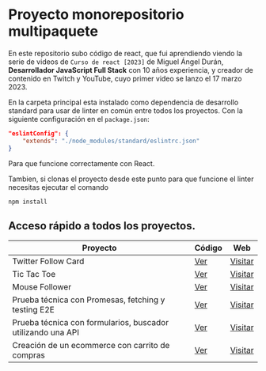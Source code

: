 # Proyecto monorepositorio multipaquete
En este repositorio subo código de react, que fui aprendiendo viendo la serie de videos de `Curso de react [2023]` de Miguel Ángel Durán, **Desarrollador JavaScript Full Stack** con 10 años experiencia, y creador de contenido en Twitch y YouTube, cuyo primer video se lanzo el 17 marzo 2023.

En la carpeta principal esta instalado como dependencia de desarrollo standard para usar de linter en común entre todos los proyectos. Con la siguiente configuración en el `package.json`:
``` json
"eslintConfig": {
	"extends": "./node_modules/standard/eslintrc.json"
}
```
Para que funcione correctamente con React.

Tambien, si clonas el proyecto desde este punto para que funcione el linter necesitas ejecutar el comando
``` node
npm install
```

## Acceso rápido a todos los proyectos.
| Proyecto | Código | Web |
| --- | --- | --- |
|Twitter Follow Card | [Ver](projects/00-twitter-follow-card/) | [Visitar](https://twitter-follow-card.surge.sh/) |
|Tic Tac Toe | [Ver](projects/01-tic-tac-toe/) | [Visitar](https://urruzola-tic-tac-toe.surge.sh/) |
|Mouse Follower | [Ver](projects/02-mouse-follower) | [Visitar](https://urruzola-mouse-follower.surge.sh/) |
|Prueba técnica con Promesas, fetching y testing E2E | [Ver](projects/03-prueba-tecnica) | [Visitar](https://urruzola-cat-facts.surge.sh/) |
|Prueba técnica con formularios, buscador utilizando una API | [Ver](projects/04-react-buscador-peliculas) | [Visitar](https://urruzola-buscador-peliculas.surge.sh/) |
|Creación de un ecommerce con carrito de compras | [Ver](projects/05-shopping-cart) | [Visitar](https://urruzola-ecommerce.surge.sh/) |
